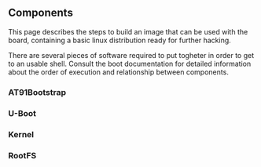 ## Components

This page describes the steps to build an image that can be used with the board, containing a basic linux distribution ready for further hacking.

There are several pieces of software required to put togheter in order to get to an usable shell. Consult the boot documentation for detailed information about the order of execution and relationship between components.

### AT91Bootstrap

### U-Boot

### Kernel

### RootFS